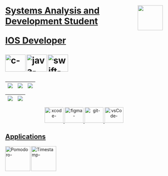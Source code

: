 

<h1>  


  
  <div align="left">
  
  <div>
  <a href="https://www.linkedin.com/in/gabriel-s-rossi-4263681a3/">
  <img align="right" height="80" width="80"  style="border-radius:50" src="https://cdn.jsdelivr.net/gh/devicons/devicon/icons/linkedin/linkedin-original.svg"/>
  </div>
  
  <p>Systems Analysis and Development Student</p>
  <p>IOS Developer</p> 
      
  </div>

  <img align="left" alt="c-"  height="55" width="65" src="https://cdn.jsdelivr.net/gh/devicons/devicon/icons/c/c-original.svg"/>
  <img align="left" alt="java-"  height="55" width="65" src="https://cdn.jsdelivr.net/gh/devicons/devicon/icons/java/java-original.svg"/>
  <img align="left" alt="swift-" height="55" width="65" src="https://cdn.jsdelivr.net/gh/devicons/devicon/icons/swift/swift-original.svg"/> 

  <br>
  <br>
  </h1>


  
  <!-- 
      <a href="https://mail.google.com/mail/u/0/#inbox?compose=SxfkdqMFJBqfqFNWLnVfKdqgTsHwTsjRPCrqXnjSVFpxmQRZGNJGxjFHrfQhGdRFtzDzDCsFHHsZZTWxqPmFLnVfKQRWDztmNKSFGkLPjRbTBFDHhnq">
  <img align="left" height="35" width="45" src="https://cdn.discordapp.com/attachments/819226289789075497/1012727062190108753/gmail-logo-2-1.png"/>
        
    -->
        
  

  
<div align="left"><!-- MAIN DIV........................................................ -->

| ![](http://github-profile-summary-cards.vercel.app/api/cards/stats?username=GabrielRossi-gr&theme=nord_dark) | ![](http://github-profile-summary-cards.vercel.app/api/cards/repos-per-language?username=GabrielRossi-gr&hide=Html&theme=nord_dark) | ![](http://github-profile-summary-cards.vercel.app/api/cards/most-commit-language?username=GabrielRossi-gr&theme=nord_dark) |
| :-: | :-: | :-: |

| ![](http://github-profile-summary-cards.vercel.app/api/cards/profile-details?username=GabrielRossi-gr&theme=nord_dark) | ![](https://github-readme-streak-stats.herokuapp.com/?user=GabrielRossi-gr&hide_border=true&date_format=M%20j%5B%2C%20Y%5D&background=2D3742&stroke=2D3742&ring=6bbbca&fire=6bbbca&currStreakNum=fff&sideNums=6bbbca&currStreakLabel=6bbbca&sideLabels=fff&dates=fff) |
| :-: | :-: |

<div align="center">
  <img align="" alt="xcode-"  height="50" width="60" src="https://cdn.jsdelivr.net/gh/devicons/devicon/icons/xcode/xcode-original.svg"/>
  <img align="" alt="figma-"  height="50" width="60" src="https://cdn.jsdelivr.net/gh/devicons/devicon/icons/figma/figma-original.svg"/>
  <img align="" alt="git-"  height="50" width="60" src="https://cdn.jsdelivr.net/gh/devicons/devicon/icons/git/git-original.svg"/>
  <img align="" alt="vsCode-"  height="50" width="60" src="https://cdn.jsdelivr.net/gh/devicons/devicon/icons/vscode/vscode-original.svg"/>
  </div>

<h2>Applications</h2>
<div align="">
  
  <a href="https://www.linkedin.com/in/gabriel-s-rossi-4263681a3/">
  <img align="left" alt="Pomodoro-" height="80" width="80"  style="border-radius:300" src="https://media.discordapp.net/attachments/1108011461999079467/1177972163249197127/PomodoroIcon.png?ex=65747311&is=6561fe11&hm=20e2f822119236b6e43d08909901567c73219d0f36c92f98bcaec976cc802446&=&width=1144&height=1144"/>

  <a href="https://testflight.apple.com/join/PpUyIXik">
  <img align="left" alt="Timestamp-" height="80" width="80"  style="border-radius:300" src="https://media.discordapp.net/attachments/1108011461999079467/1177972162796195890/TimestampIcon.png?ex=65747311&is=6561fe11&hm=a0ac449c0caf1ca1146c4959ae7ea1d7a2bb71fe7da0c6546d2d4978dcf144f5&=&width=1144&height=1144"/>
  
</div>
    
 </div>


 
 </div>
       <!-- LEARNIG PAGE........................................................... -->
 
 
 
 <!--  
 
...............█...............
..............█ █..............
.............█   █.............
............█  O  █............
...........█ O   O █...........
...........█ O   O █...........
...........█   O   █...........
...........█       █...........
...........█       █ ..........
..........██   █   ██..........
.........███   █   ███.........
........████   █   ████........
.......█████_______█████.......
............██   ██............
............██   ██............
............|.....|............
.............|.....|...........
............|.....|............
   
  -->
 
<!-- CLOUSE MAIN DIV ......................................................................................--> 



  
